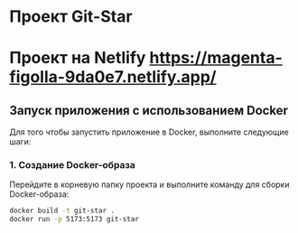 # Проект Git-Star
# Проект на Netlify  https://magenta-figolla-9da0e7.netlify.app/
## Запуск приложения с использованием Docker

Для того чтобы запустить приложение в Docker, выполните следующие шаги:

### 1. Создание Docker-образа

Перейдите в корневую папку проекта и выполните команду для сборки Docker-образа:

```bash
docker build -t git-star .
docker run -p 5173:5173 git-star

